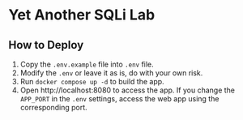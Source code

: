 # Yet Another SQLi Lab

## How to Deploy

1. Copy the `.env.example` file into `.env` file.
2. Modify the `.env` or leave it as is, do with your own risk.
3. Run `docker compose up -d` to build the app.
4. Open http://localhost:8080 to access the app. If you change the `APP_PORT` in the `.env` settings, access the web app using the corresponding port.